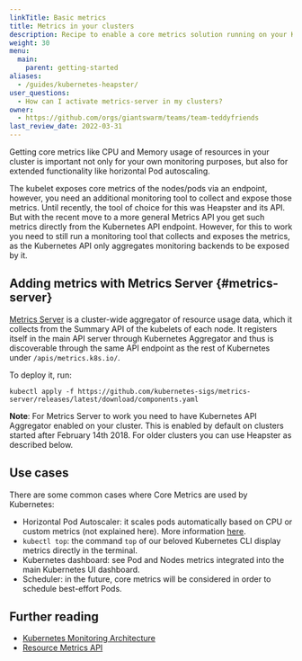 ```yaml
---
linkTitle: Basic metrics
title: Metrics in your clusters
description: Recipe to enable a core metrics solution running on your Kubernetes cluster.
weight: 30
menu:
  main:
    parent: getting-started
aliases:
  - /guides/kubernetes-heapster/
user_questions:
  - How can I activate metrics-server in my clusters?
owner:
  - https://github.com/orgs/giantswarm/teams/team-teddyfriends
last_review_date: 2022-03-31
---
```


Getting core metrics like CPU and Memory usage of resources in your cluster is important not only for your own monitoring purposes, but also for extended functionality like horizontal Pod autoscaling.

The kubelet exposes core metrics of the nodes/pods via an endpoint, however, you need an additional monitoring tool to collect and expose those metrics. Until recently, the tool of choice for this was Heapster and its API. But with the recent move to a more general Metrics API you get such metrics directly from the Kubernetes API endpoint. However, for this to work you need to still run a monitoring tool that collects and exposes the metrics, as the Kubernetes API only aggregates monitoring backends to be exposed by it.

## Adding metrics with Metrics Server {#metrics-server}

[Metrics Server](https://github.com/kubernetes-sigs/metrics-server) is a cluster-wide aggregator of resource usage data, which it collects from the Summary API of the kubelets of each node. It registers itself in the main API server through Kubernetes Aggregator and thus is discoverable through the same API endpoint as the rest of Kubernetes under `/apis/metrics.k8s.io/`.

To deploy it, run:

```nohighlight
kubectl apply -f https://github.com/kubernetes-sigs/metrics-server/releases/latest/download/components.yaml
```

__Note__: For Metrics Server to work you need to have Kubernetes API Aggregator enabled on your cluster. This is enabled by default on clusters started after February 14th 2018. For older clusters you can use Heapster as described below.

## Use cases

There are some common cases where Core Metrics are used by Kubernetes:

- Horizontal Pod Autoscaler: it scales pods automatically based on CPU or custom metrics (not explained here). More information [here](https://kubernetes.io/docs/tasks/run-application/horizontal-pod-autoscale/).
- `kubectl top`: the command `top` of our beloved Kubernetes CLI display metrics directly in the terminal.
- Kubernetes dashboard: see Pod and Nodes metrics integrated into the main Kubernetes UI dashboard. 
- Scheduler: in the future, core metrics will be considered in order to schedule best-effort Pods.

## Further reading

- [Kubernetes Monitoring Architecture](https://github.com/kubernetes/community/blob/master/contributors/design-proposals/instrumentation/monitoring_architecture.md)
- [Resource Metrics API](https://github.com/kubernetes/community/blob/master/contributors/design-proposals/instrumentation/resource-metrics-api.md)
